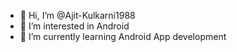 - 👋 Hi, I’m @Ajit-Kulkarni1988
- 👀 I’m interested in Android
- 🌱 I’m currently learning Android App development

<!---
Ajit-Kulkarni1988/Ajit-Kulkarni1988 is a ✨ special ✨ repository because its `README.md` (this file) appears on your GitHub profile.
You can click the Preview link to take a look at your changes.
--->
